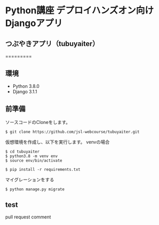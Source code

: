 # Python講座 デプロイハンズオン向け Djangoアプリ
## つぶやきアプリ（tubuyaiter）
=========

## 環境
- Python 3.8.0
- Django 3.1.1

## 前準備
ソースコードのCloneをします。
```
$ git clone https://github.com/jsl-webcourse/tubuyaiter.git
```

仮想環境を作成し、以下を実行します。
venvの場合
```
$ cd tubuyaiter
$ python3.8 -m venv env 
$ source env/bin/activate
```

```
$ pip install -r requirements.txt
```

マイグレーションをする
```
$ python manage.py migrate
```

## test
pull request comment

